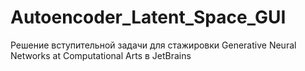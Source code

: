 # Autoencoder_Latent_Space_GUI
Решение вступительной задачи для стажировки Generative Neural Networks at Computational Arts в JetBrains
